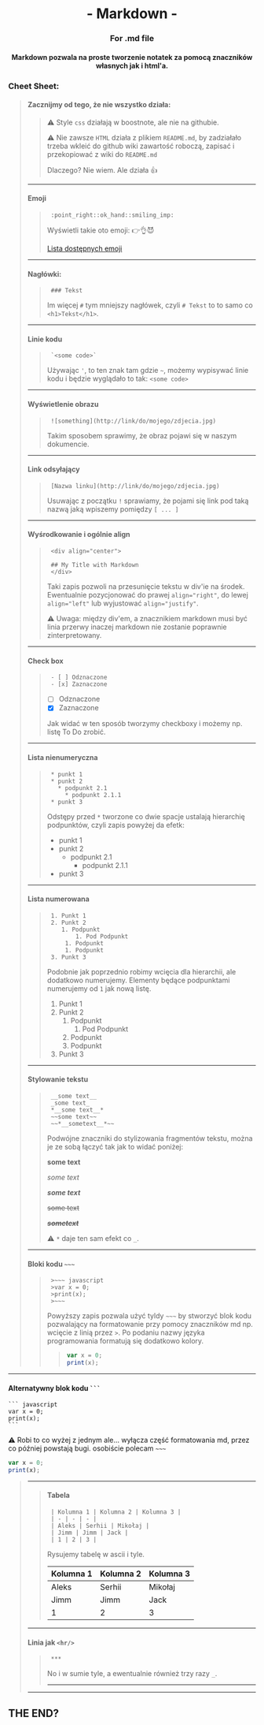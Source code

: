 <center>

# - Markdown -
### For .md file
#### Markdown pozwala na proste tworzenie notatek za pomocą znaczników własnych jak i html'a.
</center>

### Cheet Sheet:
>#### Zacznijmy od tego, że nie wszystko działa:
>>:warning: Style `css` działają w boostnote, ale nie na githubie.
>>
>>:warning:  Nie zawsze `HTML` działa z plikiem `README.md`, by zadziałało trzeba wkleić do github wiki zawartość roboczą, zapisać i przekopiować z wiki do `README.md`
>>
>> Dlaczego? Nie wiem. Ale działa :+1:
>***
>#### Emoji
>>      :point_right::ok_hand::smiling_imp:
>> Wyświetli takie oto emoji: :point_right::ok_hand::smiling_imp:
>> 
>> [Lista dostępnych emoji](https://gist.github.com/rxaviers/7360908)
>***
>#### Nagłówki:
>>      ### Tekst
>> Im więcej `#` tym mniejszy nagłówek, czyli `# Tekst` to to samo co `<h1>Tekst</h1>`.
>***
>#### Linie kodu
>>      `<some code>`
>> Używając `'`, to ten znak tam gdzie ` ~ `, możemy wypisywać linie kodu i będzie wyglądało to tak: `<some code>`
> ***
>#### Wyświetlenie obrazu
>>      ![something](http://link/do/mojego/zdjecia.jpg)
>> Takim sposobem sprawimy, że obraz pojawi się w naszym dokumencie.
> ***
>#### Link odsyłający
>>      [Nazwa linku](http://link/do/mojego/zdjecia.jpg)
>> Usuwając z początku `!` sprawiamy, że pojami się link pod taką nazwą jaką wpiszemy pomiędzy `[ ... ]`
> ***
>#### Wyśrodkowanie i ogólnie align
>>      <div align="center">
>>      
>>      ## My Title with Markdown
>>      </div>
>> Taki zapis pozwoli na przesunięcie tekstu w div'ie na środek. Ewentualnie pozycjonować do prawej `align="right"`, do lewej `align="left"` lub wyjustować `align="justify"`.
>> 
>> :warning: Uwaga: między div'em, a znacznikiem markdown musi być linia przerwy inaczej markdown nie zostanie poprawnie zinterpretowany.
>***
>#### Check box
>>      - [ ] Odznaczone
>>      - [x] Zaznaczone
>> - [ ] Odznaczone
>> - [x] Zaznaczone
>> 
>> Jak widać w ten sposób tworzymy checkboxy i możemy np. listę To Do zrobić.
>***
>#### Lista nienumeryczna
>>      * punkt 1
>>      * punkt 2
>>        * podpunkt 2.1
>>          * podpunkt 2.1.1
>>      * punkt 3
>> Odstępy przed `*` tworzone co dwie spacje ustalają hierarchię podpunktów, czyli zapis powyżej da efetk:
>> * punkt 1
>> * punkt 2
>>   * podpunkt 2.1
>>     * podpunkt 2.1.1
>> * punkt 3
>***
>#### Lista numerowana
>>
>>      1. Punkt 1
>>      2. Punkt 2
>>         1. Podpunkt
>>             1. Pod Podpunkt
>>          1. Podpunkt
>>          1. Podpunkt
>>      3. Punkt 3
>>      
>> Podobnie jak poprzednio robimy wcięcia dla hierarchii, ale dodatkowo numerujemy. Elementy będące podpunktami numerujemy od `1` jak nową listę.
>> 
>> 1. Punkt 1
>> 2. Punkt 2
>>    1. Podpunkt
>>       1. Pod Podpunkt
>>    2. Podpunkt
>>    3. Podpunkt
>> 3. Punkt 3
>> 
>***
>#### Stylowanie tekstu
>>      __some text__
>>      _some text_
>>      *__some text__*
>>      ~~some text~~
>>      ~~*__sometext__*~~
>> Podwójne znaczniki do stylizowania fragmentów tekstu, można je ze sobą łączyć tak jak to widać poniżej:
>> 
>> __some text__
>>
>>  _some text_
>> 
>> *__some text__*
>> 
>> ~~some text~~
>> 
>> ~~*__sometext__*~~
>>
>>:warning: `*` daje ten sam efekt co `_`.
>***
>#### Bloki kodu `~~~`
>>      >~~~ javascript
>>      >var x = 0;
>>      >print(x);
>>      >~~~
>> Powyższy zapis pozwala użyć tyldy `~~~` by stworzyć blok kodu pozwalający na formatowanie przy pomocy znaczników md np. wcięcie z linią przez `>`. Po podaniu nazwy języka programowania formatują się dodatkowo kolory.
>> >~~~ javascript
>> >var x = 0;
>> >print(x);
>> >~~~
***
#### Alternatywny blok kodu ` ``` `
    ``` javascript
    var x = 0;
    print(x);
    ```
:warning: Robi to co wyżej z jednym ale... wyłącza część formatowania md, przez co później powstają bugi. osobiście polecam `~~~`

``` javascript
var x = 0;
print(x);
```

>***
>> #### Tabela
>>      | Kolumna 1 | Kolumna 2 | Kolumna 3 |
>>      | - | - | - |
>>      | Aleks | Serhii | Mikołaj |
>>      | Jimm | Jimm | Jack |
>>      | 1 | 2 | 3 |
>> Rysujemy tabelę w ascii i tyle.
>> 
>> | Kolumna 1 | Kolumna 2 | Kolumna 3 |
>> | - | - | - |
>> | Aleks | Serhii | Mikołaj |
>> | Jimm | Jimm | Jack |
>> | 1 | 2 | 3 |
>> 
>***
>#### Linia jak `<hr/>`
>>      ***
>> No i w sumie tyle, a ewentualnie również trzy razy `_`. 
>>***
>***
## THE END?
